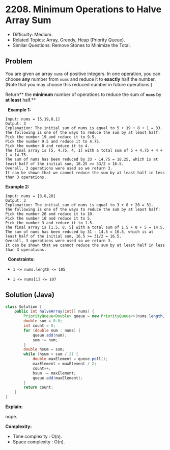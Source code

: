 # 2208. Minimum Operations to Halve Array Sum

- Difficulty: Medium.
- Related Topics: Array, Greedy, Heap (Priority Queue).
- Similar Questions: Remove Stones to Minimize the Total.

## Problem

You are given an array ```nums``` of positive integers. In one operation, you can choose **any** number from ```nums``` and reduce it to **exactly** half the number. (Note that you may choose this reduced number in future operations.)

Return** the **minimum** number of operations to reduce the sum of **```nums```** by **at least** half.**

 
**Example 1:**

```
Input: nums = [5,19,8,1]
Output: 3
Explanation: The initial sum of nums is equal to 5 + 19 + 8 + 1 = 33.
The following is one of the ways to reduce the sum by at least half:
Pick the number 19 and reduce it to 9.5.
Pick the number 9.5 and reduce it to 4.75.
Pick the number 8 and reduce it to 4.
The final array is [5, 4.75, 4, 1] with a total sum of 5 + 4.75 + 4 + 1 = 14.75. 
The sum of nums has been reduced by 33 - 14.75 = 18.25, which is at least half of the initial sum, 18.25 >= 33/2 = 16.5.
Overall, 3 operations were used so we return 3.
It can be shown that we cannot reduce the sum by at least half in less than 3 operations.
```

**Example 2:**

```
Input: nums = [3,8,20]
Output: 3
Explanation: The initial sum of nums is equal to 3 + 8 + 20 = 31.
The following is one of the ways to reduce the sum by at least half:
Pick the number 20 and reduce it to 10.
Pick the number 10 and reduce it to 5.
Pick the number 3 and reduce it to 1.5.
The final array is [1.5, 8, 5] with a total sum of 1.5 + 8 + 5 = 14.5. 
The sum of nums has been reduced by 31 - 14.5 = 16.5, which is at least half of the initial sum, 16.5 >= 31/2 = 16.5.
Overall, 3 operations were used so we return 3.
It can be shown that we cannot reduce the sum by at least half in less than 3 operations.
```

 
**Constraints:**


	
- ```1 <= nums.length <= 105```
	
- ```1 <= nums[i] <= 107```



## Solution (Java)

```java
class Solution {
    public int halveArray(int[] nums) {
        PriorityQueue<Double> queue = new PriorityQueue<>(nums.length, Collections.reverseOrder());
        double sum = 0.0;
        int count = 0;
        for (double num : nums) {
            queue.add(num);
            sum += num;
        }
        double hsum = sum;
        while (hsum > sum / 2) {
            double maxElement = queue.poll();
            maxElement = maxElement / 2;
            count++;
            hsum -= maxElement;
            queue.add(maxElement);
        }
        return count;
    }
}
```

**Explain:**

nope.

**Complexity:**

* Time complexity : O(n).
* Space complexity : O(n).
